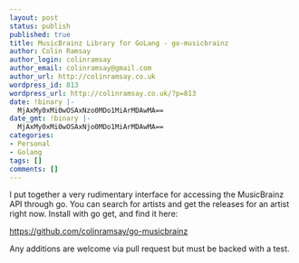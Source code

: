 ```yaml
---
layout: post
status: publish
published: true
title: MusicBrainz Library for GoLang - go-musicbrainz
author: Colin Ramsay
author_login: colinramsay
author_email: colinramsay@gmail.com
author_url: http://colinramsay.co.uk
wordpress_id: 813
wordpress_url: http://colinramsay.co.uk/?p=813
date: !binary |-
  MjAxMy0xMi0wOSAxNzo0MDo1MiArMDAwMA==
date_gmt: !binary |-
  MjAxMy0xMi0wOSAxNjo0MDo1MiArMDAwMA==
categories:
- Personal
- Golang
tags: []
comments: []
---
```

<p>I put together a very rudimentary interface for accessing the MusicBrainz API through go. You can search for artists and get the releases for an artist right now. Install with go get, and find it here:</p>
<p><a href="https://github.com/colinramsay/go-musicbrainz">https://github.com/colinramsay/go-musicbrainz</a></p>
<p>Any additions are welcome via pull request but must be backed with a test.</p>
